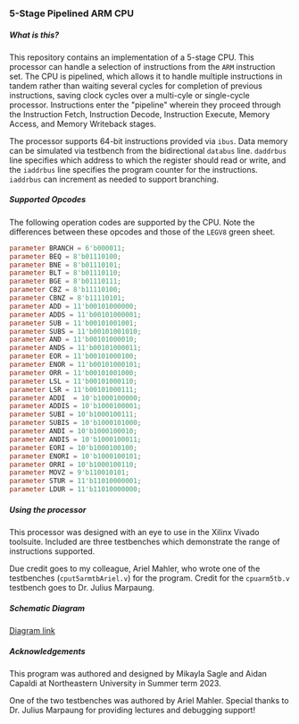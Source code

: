 ### 5-Stage Pipelined ARM CPU

##### What is this?

This repository contains an implementation of a 5-stage CPU. This processor can handle a selection of instructions from the `ARM` instruction set. The CPU is pipelined, which allows it to handle multiple instructions in tandem rather than waiting several cycles for completion of previous instructions, saving clock cycles over a multi-cyle or single-cycle processor. 
Instructions enter the "pipeline" wherein they proceed through the Instruction Fetch, Instruction Decode, Instruction Execute, Memory Access, and Memory Writeback stages. 

The processor supports 64-bit instructions provided via `ibus`. Data memory can be simulated via testbench from the bidirectional `databus` line. `daddrbus` line specifies which address to which the register should read or write, and the `iaddrbus` line specifies the program counter for the instructions. 
`iaddrbus` can increment as needed to support branching. 

##### Supported Opcodes

The following operation codes are supported by the CPU. Note the differences between these opcodes and those of the `LEGV8` green sheet. 

```verilog
parameter BRANCH = 6'b000011;
parameter BEQ = 8'b01110100;
parameter BNE = 8'b01110101;
parameter BLT = 8'b01110110;
parameter BGE = 8'b01110111;
parameter CBZ = 8'b11110100;
parameter CBNZ = 8'b11110101;
parameter ADD = 11'b00101000000;
parameter ADDS = 11'b00101000001;
parameter SUB = 11'b00101001001;
parameter SUBS = 11'b00101001010;
parameter AND = 11'b00101000010;
parameter ANDS = 11'b00101000011;
parameter EOR = 11'b00101000100;
parameter ENOR = 11'b00101000101;
parameter ORR = 11'b00101001000;
parameter LSL = 11'b00101000110;
parameter LSR = 11'b00101000111;
parameter ADDI  = 10'b1000100000;
parameter ADDIS = 10'b1000100001;
parameter SUBI = 10'b1000100111;
parameter SUBIS = 10'b1000101000;
parameter ANDI = 10'b1000100010;
parameter ANDIS = 10'b1000100011;
parameter EORI = 10'b1000100100;
parameter ENORI = 10'b1000100101;
parameter ORRI = 10'b1000100110;
parameter MOVZ = 9'b110010101;
parameter STUR = 11'b11010000001;
parameter LDUR = 11'b11010000000;
```
##### Using the processor 

This processor was designed with an eye to use in the Xilinx Vivado toolsuite. Included are three testbenches which demonstrate the range of instructions supported.

Due credit goes to my colleague, Ariel Mahler, who wrote one of the testbenches (`cput5armtbAriel.v`) for the program. Credit for the `cpuarm5tb.v` testbench goes to Dr. Julius Marpaung.


##### Schematic Diagram 

[Diagram link](https://lucid.app/lucidchart/bb6ea441-bf98-424a-8f45-dcc6bf4a040e/edit?page=0_0&invitationId=inv_fa02469f-1cc0-4602-ad25-949e55a2c984#)

##### Acknowledgements

This program was authored and designed by Mikayla Sagle and Aidan Capaldi at Northeastern University in Summer term 2023. 

One of the two testbenches was authored by Ariel Mahler. Special thanks to Dr. Julius Marpaung for providing lectures and debugging support!
